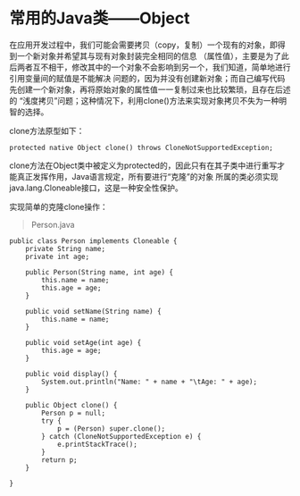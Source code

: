 # 常用的Java类——Object

在应用开发过程中，我们可能会需要拷贝（copy，复制）一个现有的对象，即得到一个新对象并希望其与现有对象封装完全相同的信息
（属性值），主要是为了此后两者互不相干，修改其中的一个对象不会影响到另一个，我们知道，简单地进行引用变量间的赋值是不能解决
问题的，因为并没有创建新对象；而自己编写代码先创建一个新对象，再将原始对象的属性值一一复制过来也比较繁琐，且存在后述的
“浅度拷贝”问题；这种情况下，利用clone()方法来实现对象拷贝不失为一种明智的选择。

clone方法原型如下：

    protected native Object clone() throws CloneNotSupportedException;

clone方法在Object类中被定义为protected的，因此只有在其子类中进行重写才能真正发挥作用，Java语言规定，所有要进行“克隆”的对象
所属的类必须实现java.lang.Cloneable接口，这是一种安全性保护。

实现简单的克隆clone操作：

> Person.java

    public class Person implements Cloneable {
    	private String name;
    	private int age;
    
    	public Person(String name, int age) {
    		this.name = name;
    		this.age = age;
    	}
    
    	public void setName(String name) {
    		this.name = name;
    	}
    
    	public void setAge(int age) {
    		this.age = age;
    	}
    
    	public void display() {
    		System.out.println("Name: " + name + "\tAge: " + age);
    	}
    
    	public Object clone() {
    		Person p = null;
    		try {
    			p = (Person) super.clone();
    		} catch (CloneNotSupportedException e) {
    			e.printStackTrace();
    		}
    		return p;
    	}
    
    }










